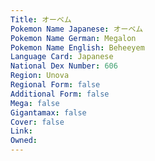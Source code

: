 ```yaml
---
﻿Title: オーベム
Pokemon Name Japanese: オーベム
Pokemon Name German: Megalon
Pokemon Name English: Beheeyem
Language Card: Japanese
National Dex Number: 606
Region: Unova
Regional Form: false
Additional Form: false
Mega: false
Gigantamax: false
Cover: false
Link: 
Owned: 
---
```

